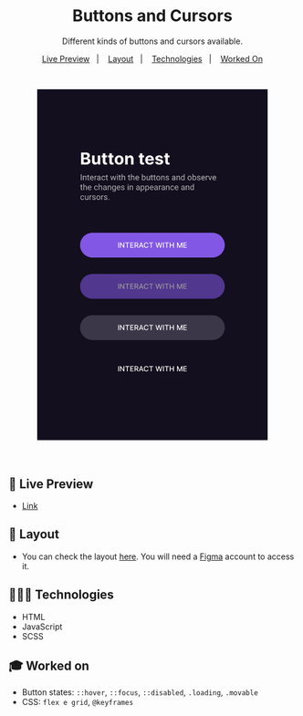 <h1 align="center"> Buttons and Cursors </h1>

<p align="center">
Different kinds of buttons and cursors available. <br/>
</p>

<p align="center">
  <a href="#-live-preview">Live Preview</a>&nbsp;&nbsp;&nbsp;|&nbsp;&nbsp;&nbsp;
  <a href="#-layout">Layout</a>&nbsp;&nbsp;&nbsp;|&nbsp;&nbsp;&nbsp;
  <a href="#-technologies">Technologies</a>&nbsp;&nbsp;&nbsp;|&nbsp;&nbsp;&nbsp;
  <a href="#-worked-on">Worked On</a>
</p>

<br/>

<p align="center">
  <img alt="Project photo showing a screen with different buttons." src=".github/preview-cover.png" width="80%" />
</p>

<br/>

## 📝 Live Preview 

- [Link](https://diegommagno.com/github/rocketseat/events/boracover.dev/03-buttons-and-cursors)

## 🎨 Layout

- You can check the layout [here](https://www.figma.com/community/file/1197534710257750520). You will need a [Figma](https://figma.com) account to access it.


## 🧑🏻‍💻 Technologies

- HTML
- JavaScript
- SCSS

## 🎓 Worked on

- Button states: `::hover`, `::focus`, `::disabled`, `.loading`, `.movable`
- CSS: `flex e grid`, `@keyframes`